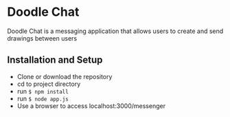 # Doodle Chat
Doodle Chat is a messaging application that allows users to create and send drawings between users

## Installation and Setup
- Clone or download the repository
- cd to project directory
- run `$ npm install`
- run `$ node app.js`
- Use a browser to access localhost:3000/messenger
